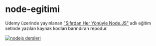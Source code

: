 # node-egitimi

Udemy üzerinde yayınlanan ["Sıfırdan Her Yönüyle Node.JS"](https://www.udemy.com/nodejs-egitimi/?couponCode=NDJS49M) adlı eğitim setinde yazılan kaynak kodları barındıran repodur.

[![nodejs dersleri](https://mehmetseven.net/content/images/2017/12/nodejs-mehmet-seven.jpg)](https://www.udemy.com/nodejs-egitimi/?couponCode=NDJS49M)

